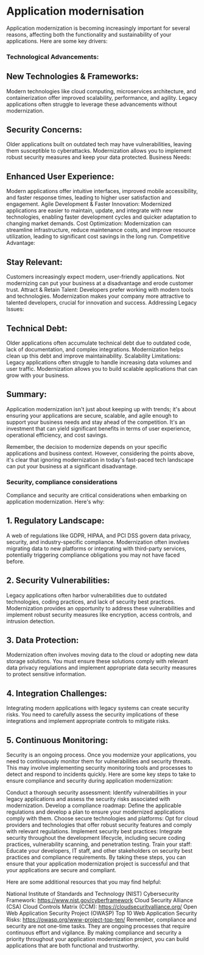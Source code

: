 # Application modernisation

Application modernization is becoming increasingly important for several reasons, affecting both the functionality and sustainability of your applications. Here are some key drivers:

### Technological Advancements:

## New Technologies & Frameworks: 
Modern technologies like cloud computing, microservices architecture, and containerization offer improved scalability, performance, and agility. Legacy applications often struggle to leverage these advancements without modernization.

## Security Concerns: 
Older applications built on outdated tech may have vulnerabilities, leaving them susceptible to cyberattacks. Modernization allows you to implement robust security measures and keep your data protected.
Business Needs:

## Enhanced User Experience: 
Modern applications offer intuitive interfaces, improved mobile accessibility, and faster response times, leading to higher user satisfaction and engagement.
Agile Development & Faster Innovation: Modernized applications are easier to maintain, update, and integrate with new technologies, enabling faster development cycles and quicker adaptation to changing market demands.
Cost Optimization: Modernization can streamline infrastructure, reduce maintenance costs, and improve resource utilization, leading to significant cost savings in the long run.
Competitive Advantage:

## Stay Relevant: 
Customers increasingly expect modern, user-friendly applications. Not modernizing can put your business at a disadvantage and erode customer trust.
Attract & Retain Talent: Developers prefer working with modern tools and technologies. Modernization makes your company more attractive to talented developers, crucial for innovation and success.
Addressing Legacy Issues:

## Technical Debt: 
Older applications often accumulate technical debt due to outdated code, lack of documentation, and complex integrations. Modernization helps clean up this debt and improve maintainability.
Scalability Limitations: Legacy applications often struggle to handle increasing data volumes and user traffic. Modernization allows you to build scalable applications that can grow with your business.

## Summary:

Application modernization isn't just about keeping up with trends; it's about ensuring your applications are secure, scalable, and agile enough to support your business needs and stay ahead of the competition. It's an investment that can yield significant benefits in terms of user experience, operational efficiency, and cost savings.

Remember, the decision to modernize depends on your specific applications and business context. However, considering the points above, it's clear that ignoring modernization in today's fast-paced tech landscape can put your business at a significant disadvantage.


### Security, compliance considerations 

Compliance and security are critical considerations when embarking on application modernization. Here's why:

## 1. Regulatory Landscape:

A web of regulations like GDPR, HIPAA, and PCI DSS govern data privacy, security, and industry-specific compliance. Modernization often involves migrating data to new platforms or integrating with third-party services, potentially triggering compliance obligations you may not have faced before.
## 2. Security Vulnerabilities:

Legacy applications often harbor vulnerabilities due to outdated technologies, coding practices, and lack of security best practices. Modernization provides an opportunity to address these vulnerabilities and implement robust security measures like encryption, access controls, and intrusion detection.
## 3. Data Protection:

Modernization often involves moving data to the cloud or adopting new data storage solutions. You must ensure these solutions comply with relevant data privacy regulations and implement appropriate data security measures to protect sensitive information.
## 4. Integration Challenges:

Integrating modern applications with legacy systems can create security risks. You need to carefully assess the security implications of these integrations and implement appropriate controls to mitigate risks.
## 5. Continuous Monitoring:

Security is an ongoing process. Once you modernize your applications, you need to continuously monitor them for vulnerabilities and security threats. This may involve implementing security monitoring tools and processes to detect and respond to incidents quickly.
Here are some key steps to take to ensure compliance and security during application modernization:

Conduct a thorough security assessment: Identify vulnerabilities in your legacy applications and assess the security risks associated with modernization.
Develop a compliance roadmap: Define the applicable regulations and develop a plan to ensure your modernized applications comply with them.
Choose secure technologies and platforms: Opt for cloud providers and technologies that offer robust security features and comply with relevant regulations.
Implement security best practices: Integrate security throughout the development lifecycle, including secure coding practices, vulnerability scanning, and penetration testing.
Train your staff: Educate your developers, IT staff, and other stakeholders on security best practices and compliance requirements.
By taking these steps, you can ensure that your application modernization project is successful and that your applications are secure and compliant.

Here are some additional resources that you may find helpful:

National Institute of Standards and Technology (NIST) Cybersecurity Framework: https://www.nist.gov/cyberframework
Cloud Security Alliance (CSA) Cloud Controls Matrix (CCM): https://cloudsecurityalliance.org/
Open Web Application Security Project (OWASP) Top 10 Web Application Security Risks: https://owasp.org/www-project-top-ten/
Remember, compliance and security are not one-time tasks. They are ongoing processes that require continuous effort and vigilance. By making compliance and security a priority throughout your application modernization project, you can build applications that are both functional and trustworthy.



